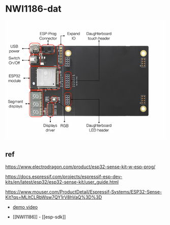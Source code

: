 
# NWI1186-dat 



![](2023-10-05-16-10-28.png)


## ref 

https://www.electrodragon.com/product/esp32-sense-kit-w-esp-prog/

https://docs.espressif.com/projects/espressif-esp-dev-kits/en/latest/esp32/esp32-sense-kit/user_guide.html

https://www.mouser.com/ProductDetail/Espressif-Systems/ESP32-Sense-Kit?qs=MLItCLRbWsw7QY1rV8hVaQ%3D%3D

- [demo video](https://www.youtube.com/watch?v=UzN8yJvoCjE&ab_channel=PeiChiNg)

- [[NWI1186]] - [[esp-sdk]]